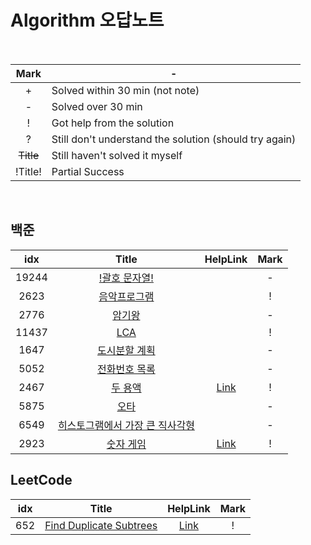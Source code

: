 # Algorithm 오답노트

<br>

|    Mark   | -                                                      |
|    :--:   | ------------------------------------------------------ |
|     +     | Solved within 30 min (not note)                        |
|     -     | Solved over 30 min                                     |
|     !     | Got help from the solution                             |
|     ?     | Still don't understand the solution (should try again) |
| ~~Title~~ | Still haven't solved it myself                         |
|  !Title!  | Partial Success                                        |

<br>

## 백준

| idx | Title   | HelpLink | Mark |
| :-: | :-------: | :--------: | :--: |
| 19244 | [!괄호 문자열!](https://www.acmicpc.net/problem/19244) |  | - |
| 2623 | [음악프로그램](https://www.acmicpc.net/problem/2623) |  | ! |
| 2776 | [암기왕](https://www.acmicpc.net/problem/2776) |  | - |
| 11437 | [LCA](https://www.acmicpc.net/problem/11437) |  | ! |
| 1647 | [도시분할 계획](https://www.acmicpc.net/problem/1647) |  | - |
| 5052 | [전화번호 목록](https://www.acmicpc.net/problem/5052) |  | - |
| 2467 | [두 용액](https://www.acmicpc.net/problem/2467) | [Link](https://bloodstrawberry.tistory.com/205) | ! |
| 5875 | [오타](https://www.acmicpc.net/problem/5875) |  | - |
| 6549 | [히스토그램에서 가장 큰 직사각형](https://www.acmicpc.net/problem/6549) |  | - |
| 2923 | [숫자 게임](https://www.acmicpc.net/problem/2923) | [Link](https://jeongboclass.tistory.com/22) | ! |

## LeetCode

| idx | Title   | HelpLink | Mark |
| :-: | :-------: | :--------: | :--: |
| 652 | [Find Duplicate Subtrees](https://leetcode.com/problems/find-duplicate-subtrees/) | [Link](https://walkccc.me/LeetCode/problems/0652/)  | ! |